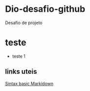 # Dio-desafio-github
Desafio de projeto
# teste
- teste 1
## links uteis
[Sintax basic Markidown](https://www.markdownguide.org/basic-syntax/)
